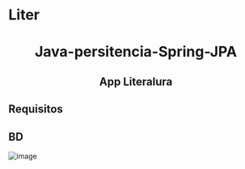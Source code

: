 # Liter
 
<h1 align="center">Java-persitencia-Spring-JPA</h1>

<h2 align="center">
App Literalura
</h2>

 ## Requisitos
## BD
![image](https://github.com/Galbickus/Liter/assets/135274833/69c9c0fc-b848-4d9c-aff1-faa4ab715456)


